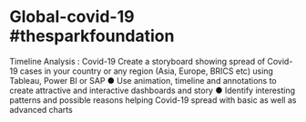 # Global-covid-19 #thesparkfoundation
Timeline Analysis : Covid-19
Create a storyboard showing spread of Covid-19 cases in your country or
any region (Asia, Europe, BRICS etc) using Tableau, Power BI or SAP
● Use animation, timeline and annotations to create attractive and interactive
dashboards and story
● Identify interesting patterns and possible reasons helping Covid-19 spread
with basic as well as advanced charts
